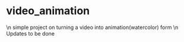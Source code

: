 # video_animation

\n simple project on turning a video into animation(watercolor) form 
\n Updates to be done
